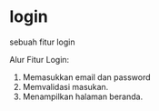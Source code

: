 # login
sebuah fitur login

Alur Fitur Login:
1. Memasukkan email dan password
2. Memvalidasi masukan.
3. Menampilkan halaman beranda.
